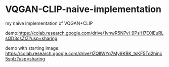 # VQGAN-CLIP-naive-implementation
my  naive implementation of VQGAN+CLIP

demo:https://colab.research.google.com/drive/1vnwR5N7vI_9PslH7E0IEuRLsQD3csZtZ?usp=sharing

demo with starting image: https://colab.research.google.com/drive/1ZQllWYq7My9KBK_tsKF5Td2hinc5splz?usp=sharing
